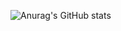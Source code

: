 <!--  <div align="center">
    <img height="150em" src="image.png" />  
</div> -->
![Anurag's GitHub stats](https://github-readme-stats.vercel.app/api?username=saphyxia&include_all_commits=true&show_icons=true&count_private=true&hide_rank=true)

